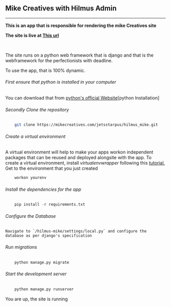 ## Mike Creatives with Hilmus Admin

---

**This is an app that is responsible for rendering the mike Creatives site**

**The site is live at [This url](https://mikecreatives.com)**

<br />

The site runs on a python web framework that is django and that is the webframework for the perfectionists with deadline.

To use the app, that is 100% dynamic.

###### First ensure that python is installed in your computer

You can download that from [python's official Website](https://www.python.com)[python Installation]

###### Secondly Clone the repository

```bash
    git clone https://mikecreatives.com/jetsstarpus/hilmus_mike.git
```

###### Create a virtual environment

A virtual environment will help to make your apps workon independent packages that can be reused and deployed alongsite with the app.
To create a virtual environment, install _virtualenvwrapper_ following this <a href="https://virtualenvwrapper.readthedocs.io/en/latest/install.html">tutorial.</a>
Get to the environment that you just created

```python
    workon yourenv
```

###### Install the dependencies for the app

```python
    pip install -r requirements.txt
```

###### Configure the Database

<pre><code>Navigate to `/hilmus-mike/settings/local.py` and configure the database as per django's specification</code></pre>

###### Run migrations

```python
    python manage.py migrate
```

###### Start the development server

```python
    python manage.py runserver
```

You are up, the site is running
